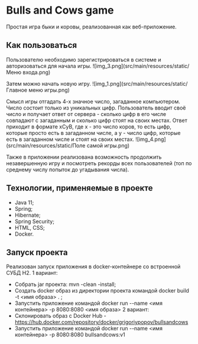# Bulls and Cows game
Простая игра быки и коровы, реализованная как веб-приложение.
## Как пользоваться
Пользователю необходимо зарегистрироваться в системе и авторизоваться для начала игры.
![img_3.png](src/main/resources/static/Меню входа.png)

Затем можно начать новую игру.
![img_1.png](src/main/resources/static/Главное меню игры.png)

Смысл игры отгадать 4-х значное число, загаданное компьютером. Число состоит только из уникальных цифр.
Пользователь вводит своё число и получает ответ от сервера - сколько цифр в его числе совпадают с загаданным 
и сколько цифр стоят на своих местах. Ответ приходит в формате xCyB, где x - это число коров, то есть цифр, 
которые просто есть в загаданном числе, а y - число цифр, которые есть в загаданном числе и стоят на своих местах.
![img_4.png](src/main/resources/static/Поле самой игры.png)

Также в приложении реализована возможность продолжить незавершенную игру и 
посмотреть рекорды всех пользователей (топ по среднему числу попыток 
до угадывания числа).

## Технологии, применяемые в проекте
* Java 11;
* Spring;
* Hibernate;
* Spring Security;
* HTML, CSS;
* Docker.

## Запуск проекта
Реализован запуск приложения в docker-контейнерe со встроенной СУБД H2.
1 вариант:
* Собрать jar проекта: mvn -clean -install;
* Создать docker образ из директории проекта командой docker build -t <имя образа> .  ;
* Запустить приложение командой docker run --name <имя контейнера> -p 8080:8080 <имя образа>
2 вариант:
* Склонировать образ с Docker Hub - https://hub.docker.com/repository/docker/grigoriypopov/bullsandcows
* Запустить приложение командой docker run --name <имя контейнера> -p 8080:8080 bullsandcows:v1
